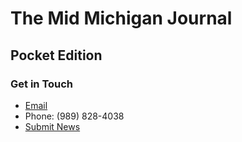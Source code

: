 # The Mid Michigan Journal

## Pocket Edition



### Get in Touch
* [Email](mailto:editor@midmichiganjournal.com)
* Phone: (989) 828-4038
* [Submit News](http://midmichiganjournal.com/post-a-story)









